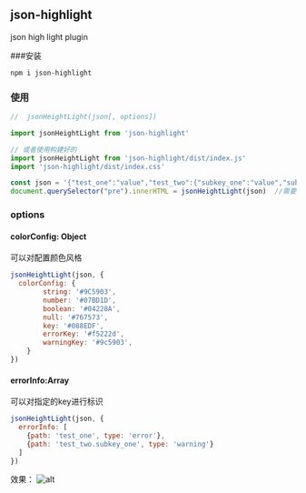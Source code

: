 ## json-highlight
json high light plugin



###安装

`npm i json-highlight`



### 使用

```javascript
//  jsonHeightLight(json[, options])

import jsonHeightLight from 'json-highlight'

// 或者使用构建好的
import jsonHeightLight from 'json-highlight/dist/index.js'
import 'json-highlight/dist/index.css'

const json = '{"test_one":"value","test_two":{"subkey_one":"value","subkey_two":"value"}}'
document.querySelector("pre").innerHTML = jsonHeightLight(json)  //需要将结果放到pre标签中


```

### options


#### colorConfig: Object

可以对配置颜色风格

```javascript
jsonHeightLight(json, {
  colorConfig: {
		string: '#9C5903',
		number: '#07BD1D',
		boolean: '#04228A',
		null: '#767573',
		key: '#088EDF',
		errorKey: '#f5222d',
		warningKey: '#9c5903',
	}
})
```

#### errorInfo:Array

可以对指定的key进行标识

```javascript
jsonHeightLight(json, {
  errorInfo: [
    {path: 'test_one', type: 'error'},
    {path: 'test_two.subkey_one', type: 'warning'}
  ]
})
```

效果：
![alt](<https://raw.githubusercontent.com/okmengzhilin/json-highlight/master/123123.png>)